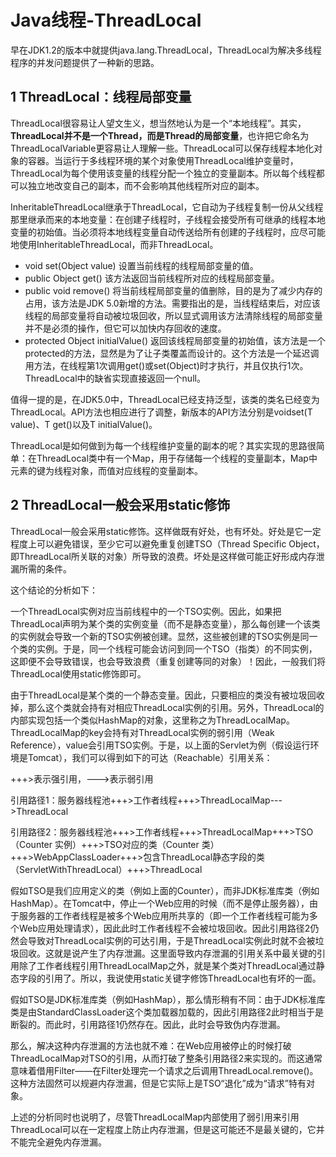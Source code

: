 ﻿# Java线程-ThreadLocal

早在JDK1.2的版本中就提供java.lang.ThreadLocal，ThreadLocal为解决多线程程序的并发问题提供了一种新的思路。

## 1 ThreadLocal：线程局部变量

ThreadLocal很容易让人望文生义，想当然地认为是一个“本地线程”。其实，**ThreadLocal并不是一个Thread，而是Thread的局部变量**，也许把它命名为ThreadLocalVariable更容易让人理解一些。ThreadLocal可以保存线程本地化对象的容器。当运行于多线程环境的某个对象使用ThreadLocal维护变量时，ThreadLocal为每个使用该变量的线程分配一个独立的变量副本。所以每个线程都可以独立地改变自己的副本，而不会影响其他线程所对应的副本。

InheritableThreadLocal继承于ThreadLocal，它自动为子线程复制一份从父线程那里继承而来的本地变量：在创建子线程时，子线程会接受所有可继承的线程本地变量的初始值。当必须将本地线程变量自动传送给所有创建的子线程时，应尽可能地使用InheritableThreadLocal，而非ThreadLocal。

* void set(Object value) 设置当前线程的线程局部变量的值。
* public Object get() 该方法返回当前线程所对应的线程局部变量。
* public void remove() 将当前线程局部变量的值删除，目的是为了减少内存的占用，该方法是JDK 5.0新增的方法。需要指出的是，当线程结束后，对应该线程的局部变量将自动被垃圾回收，所以显式调用该方法清除线程的局部变量并不是必须的操作，但它可以加快内存回收的速度。
* protected Object initialValue() 返回该线程局部变量的初始值，该方法是一个protected的方法，显然是为了让子类覆盖而设计的。这个方法是一个延迟调用方法，在线程第1次调用get()或set(Object)时才执行，并且仅执行1次。ThreadLocal中的缺省实现直接返回一个null。

值得一提的是，在JDK5.0中，ThreadLocal已经支持泛型，该类的类名已经变为ThreadLocal<T>。API方法也相应进行了调整，新版本的API方法分别是voidset(T value)、T get()以及T initialValue()。
    
ThreadLocal是如何做到为每一个线程维护变量的副本的呢？其实实现的思路很简单：在ThreadLocal类中有一个Map，用于存储每一个线程的变量副本，Map中元素的键为线程对象，而值对应线程的变量副本。

## 2 ThreadLocal一般会采用static修饰

ThreadLocal一般会采用static修饰。这样做既有好处，也有坏处。好处是它一定程度上可以避免错误，至少它可以避免重复创建TSO（Thread Specific Object，即ThreadLocal所关联的对象）所导致的浪费。坏处是这样做可能正好形成内存泄漏所需的条件。

这个结论的分析如下：

一个ThreadLocal实例对应当前线程中的一个TSO实例。因此，如果把ThreadLocal声明为某个类的实例变量（而不是静态变量），那么每创建一个该类的实例就会导致一个新的TSO实例被创建。显然，这些被创建的TSO实例是同一个类的实例。于是，同一个线程可能会访问到同一个TSO（指类）的不同实例，这即便不会导致错误，也会导致浪费（重复创建等同的对象）！因此，一般我们将ThreadLocal使用static修饰即可。

由于ThreadLocal是某个类的一个静态变量。因此，只要相应的类没有被垃圾回收掉，那么这个类就会持有对相应ThreadLocal实例的引用。另外，ThreadLocal的内部实现包括一个类似HashMap的对象，这里称之为ThreadLocalMap。ThreadLocalMap的key会持有对ThreadLocal实例的弱引用（Weak Reference），value会引用TSO实例。于是，以上面的Servlet为例（假设运行环境是Tomcat），我们可以得到如下的可达（Reachable）引用关系：

+++>表示强引用，--->表示弱引用

引用路径1：服务器线程池+++>工作者线程+++>ThreadLocalMap--->ThreadLocal

引用路径2：服务器线程池+++>工作者线程+++>ThreadLocalMap+++>TSO（Counter 实例）+++>TSO对应的类（Counter 类）+++>WebAppClassLoader+++>包含ThreadLocal静态字段的类（ServletWithThreadLocal）+++>ThreadLocal

假如TSO是我们应用定义的类（例如上面的Counter），而非JDK标准库类（例如HashMap）。在Tomcat中，停止一个Web应用的时候（而不是停止服务器），由于服务器的工作者线程是被多个Web应用所共享的（即一个工作者线程可能为多个Web应用处理请求），因此此时工作者线程不会被垃圾回收。因此引用路径2仍然会导致对ThreadLocal实例的可达引用，于是ThreadLocal实例此时就不会被垃圾回收。这就是说产生了内存泄漏。这里面导致内存泄漏的引用关系中最关键的引用除了工作者线程引用ThreadLocalMap之外，就是某个类对ThreadLocal通过静态字段的引用了。所以，我说使用static关键字修饰ThreadLocal也有坏的一面。

假如TSO是JDK标准库类（例如HashMap），那么情形稍有不同：由于JDK标准库类是由StandardClassLoader这个类加载器加载的，因此引用路径2此时相当于是断裂的。而此时，引用路径1仍然存在。因此，此时会导致伪内存泄漏。

那么，解决这种内存泄漏的方法也就不难：在Web应用被停止的时候打破ThreadLocalMap对TSO的引用，从而打破了整条引用路径2来实现的。而这通常意味着借用Filter——在Filter处理完一个请求之后调用ThreadLocal.remove()。这种方法固然可以规避内存泄漏，但是它实际上是TSO“退化”成为“请求”特有对象。

上述的分析同时也说明了，尽管ThreadLocalMap内部使用了弱引用来引用ThreadLocal可以在一定程度上防止内存泄漏，但是这可能还不是最关键的，它并不能完全避免内存泄漏。
